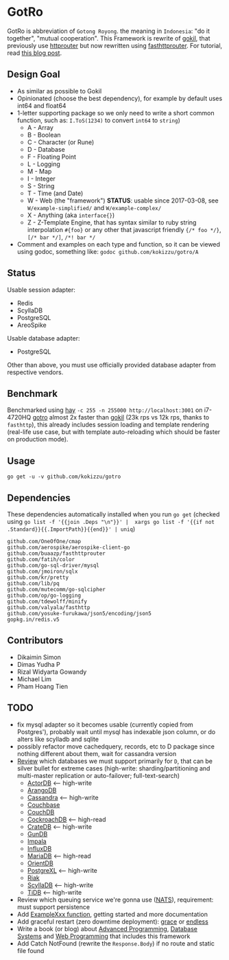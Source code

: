# GotRo

GotRo is abbreviation of `Gotong Royong`. the meaning in `Indonesia`: "do it together", "mutual cooperation". 
This Framework is rewrite of [gokil](//gitlab.com/kokizzu/gokil), that previously use [httprouter](//github.com/julienschmidt/httprouter) but now rewritten using [fasthttprouter](//github.com/buaazp/fasthttprouter). For tutorial, read [this blog post](//kokizzu.blogspot.com/2017/05/gotro-framework-tutorial-go-redis-and.html).

## Design Goal
- As similar as possible to Gokil
- Opinionated (choose the best dependency), for example by default uses int64 and float64
- 1-letter supporting package so we only need to write a short common function, such as: `I.ToS(1234)` to convert `int64` to `string`)
  - A - Array
  - B - Boolean
  - C - Character (or Rune)
  - D - Database
  - F - Floating Point
  - L - Logging
  - M - Map
  - I - Integer
  - S - String
  - T - Time (and Date)
  - W - Web (the "framework") **STATUS**: usable since 2017-03-08, see `W/example-simplified/` and `W/example-complex/`
  - X - Anything (aka `interface{}`)
  - Z - Z-Template Engine, that has syntax similar to ruby string interpolation `#{foo}` or any other that javascript friendly `{/* foo */}`, `[/* bar */]`, `/*! bar */`
- Comment and examples on each type and function, so it can be viewed using godoc, something like: `godoc github.com/kokizzu/gotro/A`

## Status

Usable session adapter:
  - Redis
  - ScyllaDB
  - PostgreSQL
  - AreoSpike
  
Usable database adapter:
  - PostgreSQL
  
Other than above, you must use officially provided database adapter from respective vendors.

## Benchmark

Benchmarked using [hay](//github.com/rakyll/hey) `-c 255 -n 255000 http://localhost:3001` on i7-4720HQ [gotro](//github.com/kokizzu/gotro) almost 2x faster than [gokil](//gitlab.com/kokizzu/gokil) (23k rps vs 12k rps, thanks to `fasthttp`),
this already includes session loading and template rendering (real-life use case, but with template auto-reloading which should be faster on production mode).

## Usage

`go get -u -v github.com/kokizzu/gotro`

## Dependencies

These dependencies automatically installed when you run `go get` (checked using `go list -f '{{join .Deps "\n"}}' |  xargs go list -f '{{if not .Standard}}{{.ImportPath}}{{end}}' | uniq`)

```
github.com/OneOfOne/cmap 
github.com/aerospike/aerospike-client-go 
github.com/buaazp/fasthttprouter 
github.com/fatih/color 
github.com/go-sql-driver/mysql 
github.com/jmoiron/sqlx  
github.com/kr/pretty 
github.com/lib/pq 
github.com/mutecomm/go-sqlcipher 
github.com/op/go-logging 
github.com/tdewolff/minify 
github.com/valyala/fasthttp 
github.com/yosuke-furukawa/json5/encoding/json5 
gopkg.in/redis.v5 
```

## Contributors

- Dikaimin Simon
- Dimas Yudha P
- Rizal Widyarta Gowandy
- Michael Lim
- Pham Hoang Tien

## TODO

- fix mysql adapter so it becomes usable (currently copied from Postgres'), probably wait until mysql has indexable json column, or do alters like scylladb and sqlite
- possibly refactor move cachedquery, records, etc to D package since nothing different about them, wait for cassandra version
- [Review](//goo.gl/tBkfse) which databases we must support primarily for `D`, that can be silver bullet for extreme cases (high-write: sharding/partitioning and multi-master replication or auto-failover; full-text-search) 
  - [ActorDB](//www.actordb.com) <-- high-write
  - [ArangoDB](//www.arangodb.com)
  - [Cassandra](//cassandra.apache.org) <-- high-write
  - [Couchbase](//couchbase.com)
  - [CouchDB](//couchdb.apache.org)
  - [CockroachDB](//www.cockroachlabs.com) <-- high-read
  - [CrateDB](//www.crate.io) <-- high-write
  - [GunDB](//gundb.github.io)
  - [Impala](//impala.apache.org)
  - [InfluxDB](//docs.influxdata.com/influxdb)
  - [MariaDB](//mariadb.org) <-- high-read
  - [OrientDB](//orientdb.com)
  - [PostgreXL](//www.postgres-xl.org) <-- high-write
  - [Riak](//docs.basho.com/riak)
  - [ScyllaDB](//www.scylladb.com) <-- high-write
  - [TiDB](//github.com/pingcap/tidb) <-- high-write
- Review which queuing service we're gonna use ([NATS](//nats.io)), requirement: must support persistence
- Add [ExampleXxx function](//blog.golang.org/examples), getting started and more documentation 
- Add graceful restart (zero downtime deployment): [grace](//github.com/facebookgo/grace) or [endless](//github.com/fvbock/endless)
- Write a book (or blog) about [Advanced Programming](//goo.gl/X4BIlM), [Database Systems](//goo.gl/uR8iVB) and [Web Programming](//goo.gl/Bl3fPE) that includes this framework
- Add Catch NotFound (rewrite the `Response.Body`) if no route and static file found
